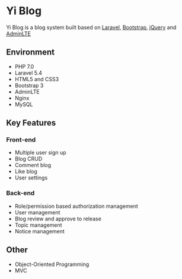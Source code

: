 # Yi Blog
Yi Blog is a blog system built based on [Laravel](https://laravel.com/), [Bootstrap](https://getbootstrap.com/), [jQuery](https://jquery.com/) and [AdminLTE](https://adminlte.io/themes/AdminLTE/index2.html)

## Environment

- PHP 7.0
- Laravel 5.4
- HTML5 and CSS3
- Bootstrap 3
- AdminLTE
- Nginx
- MySQL


## Key Features

### Front-end

- Multiple user sign up
- Blog CRUD
- Comment blog
- Like blog
- User settings

### Back-end 

- Role/permission based authorization management
- User management
- Blog review and approve to release
- Topic management
- Notice management

## Other

- Object-Oriented Programming
- MVC
